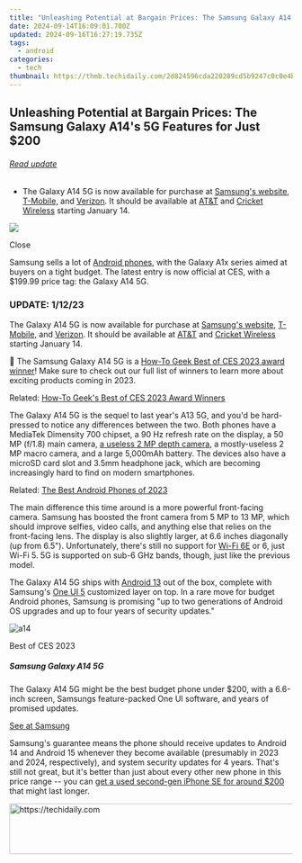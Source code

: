```yaml
---
title: "Unleashing Potential at Bargain Prices: The Samsung Galaxy A14's 5G Features for Just $200"
date: 2024-09-14T16:09:01.700Z
updated: 2024-09-16T16:27:19.735Z
tags:
  - android
categories:
  - tech
thumbnail: https://thmb.techidaily.com/2d824596cda220209cd5b9247c0c0e4bf48214334ac0cfef5ca5e3619fdd13ef.jpg
---
```


## Unleashing Potential at Bargain Prices: The Samsung Galaxy A14's 5G Features for Just $200

###### [Read update](https://instagram-clips.techidaily.com/2024-approved-social-media-savvy-instagrams-best-tips-for-gif-uploads-and-posting/) 

* The Galaxy A14 5G is now available for purchase at [Samsung's website](https://shop-links.co/link/?exclusive=1&publisher_slug=itechdaily19598&url=https%3A%2F%2Fwww.samsung.com%2Fus%2Fmobile%2Fphones%2Fgalaxy-a%2Fgalaxy-a14-5g-64gb-unlocked-sm-a146uzkdxaa%2F), [T-Mobile,](https://www.t-mobile.com/cell-phone/samsung-galaxy-a14-5g?sku=610214676597) and [Verizon](https://www.anrdoezrs.net/links/3607085/type/dlg/sid/UUhtgUeUpU203055/https://www.verizon.com/smartphones/samsung-galaxy-a14-5g/). It should be available at [AT&T](https://about.att.com/story/2023/samsung-galaxy-a14-5g.html) and [Cricket Wireless](https://www.anrdoezrs.net/links/3607085/type/dlg/sid/UUhtgUeUpU203055/https://www.cricketwireless.com/the-cricket-connection/Samsung-galaxy-A14.html) starting January 14.

![](https://static1.howtogeekimages.com/wordpress/wp-content/uploads/badges/CES-2023-HOWTOGEEK.png) 

Close 

 Samsung sells a lot of [Android phones](https://twitter-videos.techidaily.com/hot-takes-highlight-twitters-trending-topics-for-2024/), with the Galaxy A1x series aimed at buyers on a tight budget. The latest entry is now official at CES, with a $199.99 price tag: the Galaxy A14 5G.

###  UPDATE: 1/12/23

 The Galaxy A14 5G is now available for purchase at [Samsung's website](https://shop-links.co/link/?exclusive=1&publisher_slug=itechdaily19598&url=https%3A%2F%2Fwww.samsung.com%2Fus%2Fmobile%2Fphones%2Fgalaxy-a%2Fgalaxy-a14-5g-64gb-unlocked-sm-a146uzkdxaa%2F), [T-Mobile,](https://www.t-mobile.com/cell-phone/samsung-galaxy-a14-5g?sku=610214676597) and [Verizon](https://www.anrdoezrs.net/links/3607085/type/dlg/sid/UUhtgUeUpU203055/https://www.verizon.com/smartphones/samsung-galaxy-a14-5g/). It should be available at [AT&T](https://about.att.com/story/2023/samsung-galaxy-a14-5g.html) and [Cricket Wireless](https://www.anrdoezrs.net/links/3607085/type/dlg/sid/UUhtgUeUpU203055/https://www.cricketwireless.com/the-cricket-connection/Samsung-galaxy-A14.html) starting January 14.

 🎉 The Samsung Galaxy A14 5G is a [How-To Geek Best of CES 2023 award winner](https://desktop-recording.techidaily.com/in-2024-how-to-record-gameplay-using-fbx-game-recorder/)! Make sure to check out our full list of winners to learn more about exciting products coming in 2023.

Related: [How-To Geek's Best of CES 2023 Award Winners](https://desktop-recording.techidaily.com/in-2024-how-to-record-gameplay-using-fbx-game-recorder/) 

 The Galaxy A14 5G is the sequel to last year's A13 5G, and you'd be hard-pressed to notice any differences between the two. Both phones have a MediaTek Dimensity 700 chipset, a 90 Hz refresh rate on the display, a 50 MP (f/1.8) main camera, [a useless 2 MP depth camera](https://screen-mirroring-recording.techidaily.com/new-bandicam-vs-camtasia-a-comparative-review/), a mostly-useless 2 MP macro camera, and a large 5,000mAh battery. The devices also have a microSD card slot and 3.5mm headphone jack, which are becoming increasingly hard to find on modern smartphones.

Related: [The Best Android Phones of 2023](https://twitter-videos.techidaily.com/hot-takes-highlight-twitters-trending-topics-for-2024/) 

 The main difference this time around is a more powerful front-facing camera. Samsung has boosted the front camera from 5 MP to 13 MP, which should improve selfies, video calls, and anything else that relies on the front-facing lens. The display is also slightly larger, at 6.6 inches diagonally (up from 6.5"). Unfortunately, there's still no support for [Wi-Fi 6E](https://youtube-webster.techidaily.com/valuating-the-top-video-streaming-apps-for-phones-for-2024/) or 6, just Wi-Fi 5\. 5G is supported on sub-6 GHz bands, though, just like the previous model.

 The Galaxy A14 5G ships with [Android 13](https://ios-unlock.techidaily.com/how-to-change-country-on-app-store-for-apple-iphone-se-2022-with-7-methods-by-drfone-ios/) out of the box, complete with Samsung's [One UI 5](https://unlock-android.techidaily.com/bypassing-google-account-with-vnrom-bypass-for-honor-x9a-by-drfone-android/) customized layer on top. In a rare move for budget Android phones, Samsung is promising "up to two generations of Android OS upgrades and up to four years of security updates."

![a14](https://static1.howtogeekimages.com/wordpress/wp-content/uploads/2023/06/a14.jpg) 

Best of CES 2023

#####  Samsung Galaxy A14 5G

The Galaxy A14 5G might be the best budget phone under $200, with a 6.6-inch screen, Samsungs feature-packed One UI software, and years of promised updates.

[See at Samsung](https://shop-links.co/link/?exclusive=1&publisher_slug=itechdaily19598&url=https%3A%2F%2Fwww.samsung.com%2Fus%2Fmobile%2Fphones%2Fgalaxy-a%2Fgalaxy-a14-5g-64gb-unlocked-sm-a146uzkdxaa%22target%3D%22_blank) 

 Samsung's guarantee means the phone should receive updates to Android 14 and Android 15 whenever they become available (presumably in 2023 and 2024, respectively), and system security updates for 4 years. That's still not great, but it's better than just about every other new phone in this price range -- you can [get a used second-gen iPhone SE for around $200](https://swappa.com/listings/apple-iphone-se-2nd-gen/unlocked) that might last longer.

<ins class="adsbygoogle"
     style="display:block"
     data-ad-format="autorelaxed"
     data-ad-client="ca-pub-7571918770474297"
     data-ad-slot="1223367746"></ins>

<ins class="adsbygoogle"
     style="display:block"
     data-ad-client="ca-pub-7571918770474297"
     data-ad-slot="8358498916"
     data-ad-format="auto"
     data-full-width-responsive="true"></ins>



<!-- affiliate ads begin -->
<a href="https://appsumo.8odi.net/c/5597632/2123737/7443" target="_top" id="2123737">
  <img src="//a.impactradius-go.com/display-ad/7443-2123737" border="0" alt="https://techidaily.com" width="728" height="90"/>
</a>
<img height="0" width="0" src="https://appsumo.8odi.net/i/5597632/2123737/7443" style="position:absolute;visibility:hidden;" border="0" />
<!-- affiliate ads end -->

